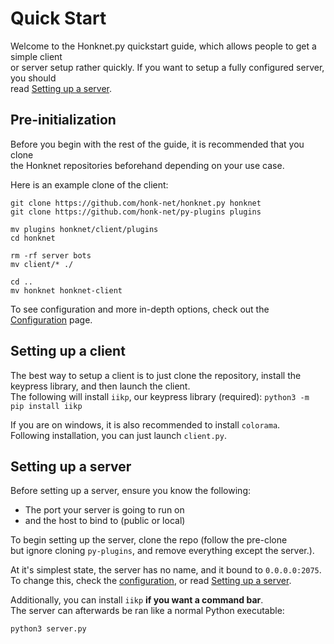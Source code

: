 # Quick Start

Welcome to the Honknet.py quickstart guide, which allows people to get a simple client  
or server setup rather quickly. If you want to setup a fully configured server, you should  
read [Setting up a server](server-setup.md).

## Pre-initialization

Before you begin with the rest of the guide, it is recommended that you clone  
the Honknet repositories beforehand depending on your use case.  

Here is an example clone of the client:
```none
git clone https://github.com/honk-net/honknet.py honknet
git clone https://github.com/honk-net/py-plugins plugins

mv plugins honknet/client/plugins
cd honknet

rm -rf server bots
mv client/* ./

cd ..
mv honknet honknet-client
```

To see configuration and more in-depth options, check out the [Configuration](configuration-py.md) page.

## Setting up a client

The best way to setup a client is to just clone the repository, install the keypress
library, and then launch the client.  
The following will install `iikp`, our keypress library (required): `python3 -m pip install iikp`  

If you are on windows, it is also recommended to install `colorama`.  
Following installation, you can just launch `client.py`.

## Setting up a server

Before setting up a server, ensure you know the following:
- The port your server is going to run on
- and the host to bind to (public or local)

To begin setting up the server, clone the repo (follow the pre-clone  
but ignore cloning `py-plugins`, and remove everything except the server.). 

At it's simplest state, the server has no name, and it bound to `0.0.0.0:2075`.  
To change this, check the [configuration](configuration-py.md), or read [Setting up a server](server-setup.md).

Additionally, you can install `iikp` **if you want a command bar**.  
The server can afterwards be ran like a normal Python executable:
```none
python3 server.py
```
